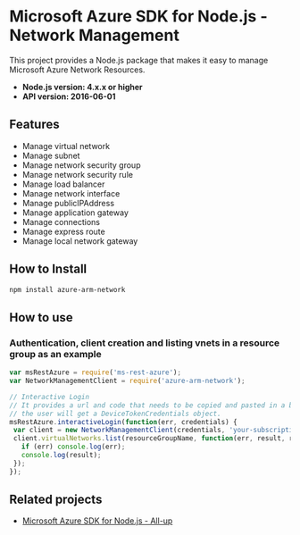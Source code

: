 # Microsoft Azure SDK for Node.js - Network Management

This project provides a Node.js package that makes it easy to manage Microsoft Azure Network Resources.
- **Node.js version: 4.x.x or higher**
- **API version: 2016-06-01**

## Features

- Manage virtual network
- Manage subnet
- Manage network security group
- Manage network security rule
- Manage load balancer
- Manage network interface
- Manage publicIPAddress
- Manage application gateway
- Manage connections
- Manage express route
- Manage local network gateway


## How to Install

```bash
npm install azure-arm-network
```

## How to use

### Authentication, client creation and listing vnets in a resource group as an example

 ```javascript
 var msRestAzure = require('ms-rest-azure');
 var NetworkManagementClient = require('azure-arm-network');

 // Interactive Login
 // It provides a url and code that needs to be copied and pasted in a browser and authenticated over there. If successful, 
 // the user will get a DeviceTokenCredentials object.
 msRestAzure.interactiveLogin(function(err, credentials) {
  var client = new NetworkManagementClient(credentials, 'your-subscription-id');
  client.virtualNetworks.list(resourceGroupName, function(err, result, request, response) {
    if (err) console.log(err);
    console.log(result);
  });
 });
 ```

 ## Related projects

- [Microsoft Azure SDK for Node.js - All-up](https://github.com/WindowsAzure/azure-sdk-for-node)